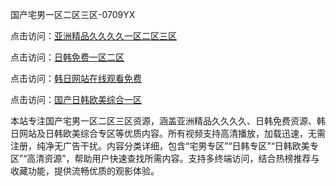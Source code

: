 国产宅男一区二区三区-0709YX

点击访问：<a href="https://heiliaoll4qsx.pages.dev">亚洲精品久久久久一区二区三区</a>

点击访问：<a href="https://heiliaowzu4ur.pages.dev">日韩免费一区二区</a>

点击访问：<a href="https://heiliaozj3tjd.pages.dev">韩日网站在线观看免费</a>

点击访问：<a href="https://heiliaoe8ajia.pages.dev">国产日韩欧美综合一区</a>

本站专注国产宅男一区二区三区资源，涵盖亚洲精品久久久久、日韩免费资源、韩日网站及日韩欧美综合专区等优质内容。所有视频支持高清播放，加载迅速，无需注册，纯净无广告干扰。内容分类详细，包含“宅男专区”“日韩专区”“日韩欧美专区”“高清资源”，帮助用户快速查找所需内容。支持多终端访问，结合热榜推荐与收藏功能，提供流畅优质的观影体验。

<span style="display:none;">[Canonical link](https://github.com/hai20250709/so32 ）</span>
